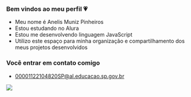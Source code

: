 ### Bem vindos ao meu perfil 💗

- Meu nome é Anelis Muniz Pinheiros 
- Estou estudando no Alura
- Estou me desenvolvendo linguagem JavaScript
- Utilizo este espaço para minha organização e compartilhamento dos meus projetos desenvolvidos

  
### Você entrar em contato comigo 

- 00001122104820SP@al.educacao.sp.gov.br


![](https://media1.tenor.com/m/rv20dFusX-QAAAAC/love.gif)
